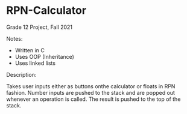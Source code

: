 # RPN-Calculator

Grade 12 Project, Fall 2021

Notes:
- Written in C
- Uses OOP (Inheritance)
- Uses linked lists

Description:

Takes user inputs either as buttons onthe calculator or floats in RPN fashion. Number inputs are pushed to the stack and are popped out whenever an operation is called. The result is pushed to the top of the stack.
